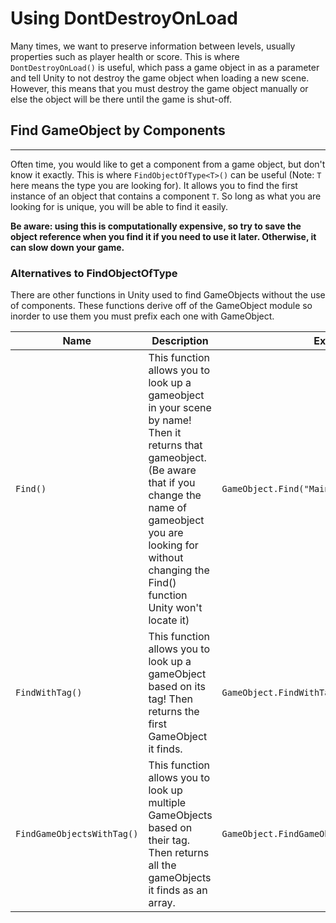 # Using DontDestroyOnLoad

Many times, we want to preserve information between levels, usually properties such as player health or score. This is where `DontDestroyOnLoad()` is useful, which pass a game object in as a parameter and tell Unity to not destroy the game object when loading a new scene. However, this means that you must destroy the game object manually or else the object will be there until the game is shut-off.

## Find GameObject by Components
---
Often time, you would like to get a component from a game object, but don't know it exactly. This is where `FindObjectOfType<T>()` can be useful (Note: `T` here means the type you are looking for). It allows you to find the first instance of an object that contains a component `T`. So long as what you are looking for is unique, you will be able to find it easily.

**Be aware: using this is computationally expensive, so try to save the object reference when you find it if you need to use it later. Otherwise, it can slow down your game.**

### Alternatives to FindObjectOfType
There are other functions in Unity used to find GameObjects without the use of components. These functions derive off of the GameObject module so inorder to use them you must prefix each one with GameObject. 


| Name     | Description | Example |
| ---------| ----------- |--------|
|  `Find()`  |    This function allows you to look up a gameobject in your scene by name! Then it returns that gameobject. (Be aware that if you change the name of gameobject you are looking for without changing the Find() function Unity won't locate it)         | `GameObject.Find("Main Camera")` |
|  `FindWithTag()`        |    This function allows you to look up a gameObject based on its tag! Then returns the first GameObject it finds.          | `GameObject.FindWithTag("BossZombie")` |
| `FindGameObjectsWithTag()` | This function allows you to look up multiple GameObjects based on their tag. Then returns all the gameObjects it finds as an array. | `GameObject.FindGameObjectsWithTag("Zombies")`
